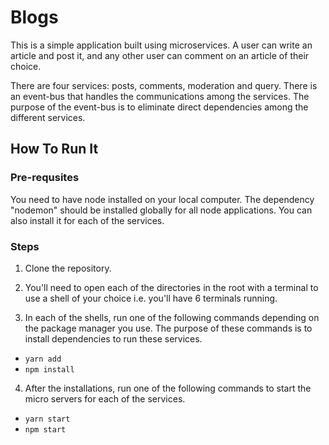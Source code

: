 # Blogs

This is a simple application built using microservices. A user can write an article and post it, and any other user can comment on an article of their choice.

There are four services: posts, comments, moderation and query. There is an event-bus that handles the communications among the services. The purpose of the event-bus is to eliminate direct dependencies among the different services.

## How To Run It

### Pre-requsites
You need to have node installed on your local computer.
The dependency "nodemon" should be installed globally for all node applications. You can also install it for each of the services. 

### Steps
1. Clone the repository.
2. You'll need to open each of the directories in the root with a terminal to use a shell of your choice i.e. you'll have 6 terminals running.

3. In each of the shells, run one of the following commands depending on the package manager you use. The purpose of these commands is to install dependencies to run these services.
* ```yarn add```
* ```npm install```

4. After the installations, run one of the following commands to start the micro servers for each of the services.
* ```yarn start```
* ```npm start```